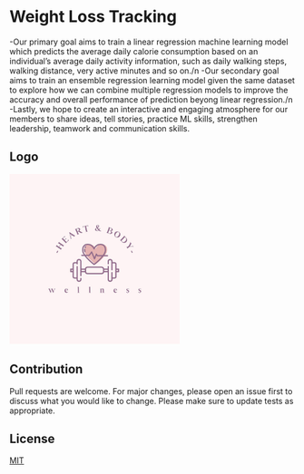 # Weight Loss Tracking

-Our primary goal aims to train a linear regression machine learning model which predicts the average daily calorie consumption based on an individual’s average daily activity information, such as daily walking steps, walking distance, very active minutes and so on./n
-Our secondary goal aims to train an ensemble regression learning model given the same dataset to explore how we can combine multiple regression models to improve the accuracy and overall performance of prediction beyong linear regression./n
-Lastly, we hope to create an interactive and engaging atmosphere for our members to share ideas, tell stories, practice ML skills, strengthen leadership, teamwork and communication skills.


## Logo
<img src="./logo.jpg" width= "300" height = "300" >



## Contribution
Pull requests are welcome. For major changes, please open an issue first to discuss what you would like to change.
Please make sure to update tests as appropriate.

## License
[MIT](https://choosealicense.com/licenses/mit/)

